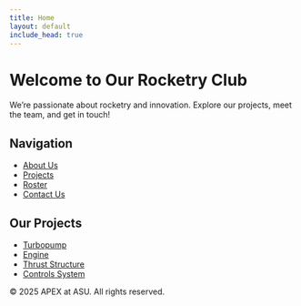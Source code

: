```yaml
---
title: Home
layout: default
include_head: true
---
```


# Welcome to Our Rocketry Club

We’re passionate about rocketry and innovation. Explore our projects, meet the team, and get in touch!

## Navigation
- [About Us](about)
- [Projects](projects)
- [Roster](roster)
- [Contact Us](contact)

## Our Projects
- [Turbopump](projects#turbopump)
- [Engine](projects#engine)
- [Thrust Structure](projects#thrust-structure)
- [Controls System](projects#controls-system)

&copy; 2025 APEX at ASU. All rights reserved.
